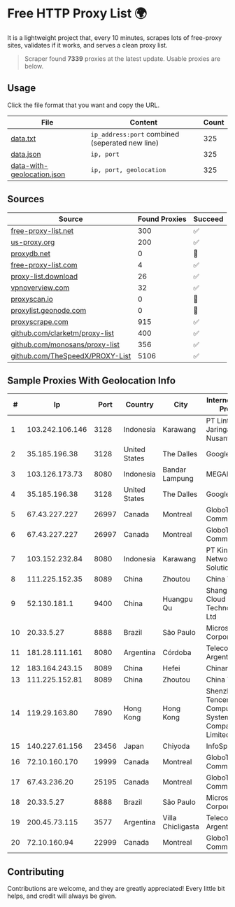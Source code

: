 
# Free HTTP Proxy List 🌍

It is a lightweight project that, every 10 minutes, scrapes lots of free-proxy sites, validates if it works, and serves a clean proxy list.


> Scraper found **7339** proxies at the latest update. Usable proxies are below.

## Usage

Click the file format that you want and copy the URL.


|File|Content|Count|
|----|-------|-----|
|[data.txt](https://raw.githubusercontent.com/themiralay/Proxy-List-World/master/data.txt)|`ip_address:port` combined (seperated new line)|325|
|[data.json](https://raw.githubusercontent.com/themiralay/Proxy-List-World/master/data.json)|`ip, port`|325|
|[data-with-geolocation.json](https://raw.githubusercontent.com/themiralay/Proxy-List-World/master/data-with-geolocation.json)|`ip, port, geolocation`|325|

## Sources

|Source|Found Proxies|Succeed|
|------|-------------|-------|
|[free-proxy-list.net](https://free-proxy-list.net)|300|✅|
|[us-proxy.org](https://www.us-proxy.org)|200|✅|
|[proxydb.net](http://proxydb.net)|0|🚫|
|[free-proxy-list.com](https://free-proxy-list.com/?page=&port=&type%5B%5D=http&type%5B%5D=https&up_time=0&search=Search)|4|✅|
|[proxy-list.download](https://www.proxy-list.download/HTTP)|26|✅|
|[vpnoverview.com](https://vpnoverview.com/privacy/anonymous-browsing/free-proxy-servers)|32|✅|
|[proxyscan.io](https://www.proxyscan.io)|0|🚫|
|[proxylist.geonode.com](https://proxylist.geonode.com/api/proxy-list?limit=300&page=1&sort_by=lastChecked&sort_type=desc&protocols=http,https)|0|🚫|
|[proxyscrape.com](https://api.proxyscrape.com/v2/?request=displayproxies&protocol=http&timeout=10000&country=all&ssl=all&anonymity=all)|915|✅|
|[github.com/clarketm/proxy-list](https://raw.githubusercontent.com/clarketm/proxy-list/master/proxy-list-raw.txt)|400|✅|
|[github.com/monosans/proxy-list](https://raw.githubusercontent.com/monosans/proxy-list/main/proxies/http.txt)|356|✅|
|[github.com/TheSpeedX/PROXY-List](https://raw.githubusercontent.com/TheSpeedX/PROXY-List/master/http.txt)|5106|✅|


## Sample Proxies With Geolocation Info

|#|Ip|Port|Country|City|Internet Service Provider|
|-|--|----|-------|----|-------------------------|
|1|103.242.106.146|3128|Indonesia|Karawang|PT Lintas Jaringan Nusantara|
|2|35.185.196.38|3128|United States|The Dalles|Google LLC|
|3|103.126.173.73|8080|Indonesia|Bandar Lampung|MEGARAP|
|4|35.185.196.38|3128|United States|The Dalles|Google LLC|
|5|67.43.227.227|26997|Canada|Montreal|GloboTech Communications|
|6|67.43.227.227|26997|Canada|Montreal|GloboTech Communications|
|7|103.152.232.84|8080|Indonesia|Karawang|PT Kingpolah Network Solutions|
|8|111.225.152.35|8089|China|Zhoutou|China Telecom|
|9|52.130.181.1|9400|China|Huangpu Qu|Shanghai Blue Cloud Technology Co., Ltd|
|10|20.33.5.27|8888|Brazil|São Paulo|Microsoft Corporation|
|11|181.28.111.161|8080|Argentina|Córdoba|Telecom Argentina S.A|
|12|183.164.243.15|8089|China|Hefei|Chinanet|
|13|111.225.152.81|8089|China|Zhoutou|China Telecom|
|14|119.29.163.80|7890|Hong Kong|Hong Kong|Shenzhen Tencent Computer Systems Company Limited|
|15|140.227.61.156|23456|Japan|Chiyoda|InfoSphere|
|16|72.10.160.170|19999|Canada|Montreal|GloboTech Communications|
|17|67.43.236.20|25195|Canada|Montreal|GloboTech Communications|
|18|20.33.5.27|8888|Brazil|São Paulo|Microsoft Corporation|
|19|200.45.73.115|3577|Argentina|Villa Chicligasta|Telecom Argentina S.A.|
|20|72.10.160.94|22999|Canada|Montreal|GloboTech Communications|



## Contributing

Contributions are welcome, and they are greatly appreciated! Every
little bit helps, and credit will always be given.

